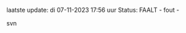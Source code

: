 laatste update: 
di 07-11-2023 17:56   uur 
Status: FAALT - fout - 
<div class="service R">svn</div>